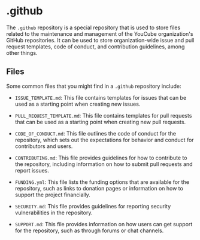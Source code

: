 # .github

The `.github` repository is a special repository that is used to store files related to the maintenance and management of the YouCube organization's GitHub repositories. It can be used to store organization-wide issue and pull request templates, code of conduct, and contribution guidelines, among other things.

## Files

Some common files that you might find in a `.github` repository include:

- `ISSUE_TEMPLATE.md`: This file contains templates for issues that can be used as a starting point when creating new issues.

- `PULL_REQUEST_TEMPLATE.md`: This file contains templates for pull requests that can be used as a starting point when creating new pull requests.

- `CODE_OF_CONDUCT.md`: This file outlines the code of conduct for the repository, which sets out the expectations for behavior and conduct for contributors and users.

- `CONTRIBUTING.md`: This file provides guidelines for how to contribute to the repository, including information on how to submit pull requests and report issues.

- `FUNDING.yml`: This file lists the funding options that are available for the repository, such as links to donation pages or information on how to support the project financially.

- `SECURITY.md`: This file provides guidelines for reporting security vulnerabilities in the repository.

- `SUPPORT.md`: This file provides information on how users can get support for the repository, such as through forums or chat channels.
